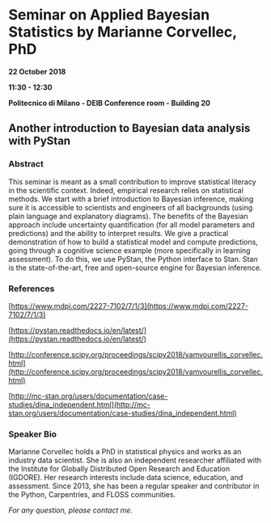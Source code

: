 # Seminar on Applied Bayesian Statistics by Marianne Corvellec, PhD

**22 October 2018**

**11:30 - 12:30**

**Politecnico di Milano - DEIB Conference room - Building 20**

## Another introduction to Bayesian data analysis with PyStan

### Abstract

This seminar is meant as a small contribution to improve statistical literacy in the scientific context. Indeed, empirical research relies on statistical methods. We start with a brief introduction to Bayesian inference, making sure it is accessible to scientists and engineers of all backgrounds (using plain language and explanatory diagrams). The benefits of the Bayesian approach include uncertainty quantification (for all model parameters and predictions) and the ability to interpret results. We give a practical demonstration of how to build a statistical model and compute predictions, going through a cognitive science example (more specifically in learning assessment). To do this, we use PyStan, the Python interface to Stan. Stan is the state-of-the-art, free and open-source engine for Bayesian inference.

### References

[https://www.mdpi.com/2227-7102/7/1/3](https://www.mdpi.com/2227-7102/7/1/3)

[https://pystan.readthedocs.io/en/latest/](https://pystan.readthedocs.io/en/latest/)

[http://conference.scipy.org/proceedings/scipy2018/vamvourellis_corvellec.html](http://conference.scipy.org/proceedings/scipy2018/vamvourellis_corvellec.html)

[http://mc-stan.org/users/documentation/case-studies/dina_independent.html](http://mc-stan.org/users/documentation/case-studies/dina_independent.html)


### Speaker Bio

Marianne Corvellec holds a PhD in statistical physics and works as an industry data scientist. She is also an independent researcher affiliated with the Institute for Globally Distributed Open Research and Education (IGDORE). Her research interests include data science, education, and assessment. Since 2013, she has been a regular speaker and contributor in the Python, Carpentries, and FLOSS communities.


_For any question, please contact me._
